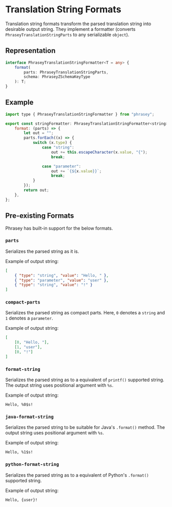 # Translation String Formats

Translation string formats transform the parsed translation string into desirable output string.
They implement a formatter (converts `PhraseyTranslationStringParts` to any serializable `object`).

## Representation

```ts
interface PhraseyTranslationStringFormatter<T = any> {
    format(
        parts: PhraseyTranslationStringParts,
        schema: PhraseyZSchemaKeyType
    ): T;
}
```

## Example

```js
import type { PhraseyTranslationStringFormatter } from "phrasey";

export const stringFormatter: PhraseyTranslationStringFormatter<string> = {
    format: (parts) => {
        let out = "";
        parts.forEach((x) => {
            switch (x.type) {
                case "string":
                    out += this.escapeCharacter(x.value, "{");
                    break;

                case "parameter":
                    out += `{${x.value}}`;
                    break;
            }
        });
        return out;
    },
};
```

## Pre-existing Formats

Phrasey has built-in support for the below formats.

### `parts`

Serializes the parsed string as it is.

Example of output string:

```json
[
    { "type": "string", "value": "Hello, " },
    { "type": "parameter", "value": "user" },
    { "type": "string", "value": "!" }
]
```

### `compact-parts`

Serializes the parsed string as compact parts.
Here, `0` denotes a `string` and `1` denotes a `parameter`.

Example of output string:

```json
[
    [0, "Hello, "],
    [1, "user"],
    [0, "!"]
]
```

### `format-string`

Serializes the parsed string as to a equivalent of `printf()` supported string.
The output string uses positional argument with `%s`.

Example of output string:

```
Hello, %0$s!
```

### `java-format-string`

Serializes the parsed string to be suitable for Java's `.format()` method.
The output string uses positional argument with `%s`.

Example of output string:

```
Hello, %1$s!
```

### `python-format-string`

Serializes the parsed string as to a equivalent of Python's `.format()` supported string.

Example of output string:

```
Hello, {user}!
```
